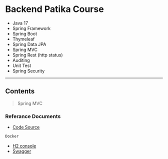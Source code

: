 # Backend Patika Course
- Java 17
- Spring Framework
- Spring Boot
- Thymeleaf
- Spring Data JPA
- Spring MVC
- Spring Rest (http status)
- Auditing
- Unit Test
- Spring Security

---

## Contents
>   Spring MVC



### Referance Documents

* [Code Source](https://github.com/Ghayeth2/backend_patika)

```sh
Docker
```

* [H2 console](https://localhost:8080/h2-console/l)
* [Swagger](https://localhost:8080/swagger-ui.html)
